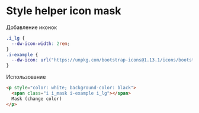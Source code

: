 # Style helper icon mask

Добавление иконок

```css
.i_lg {
  --dw-icon-width: 2rem;
}
.i-example {
  --dw-icon: url("https://unpkg.com/bootstrap-icons@1.13.1/icons/bootstrap-fill.svg");
}
```

Использование

```html
<p style="color: white; background-color: black">
  <span class="i i_mask i-example i_lg"></span>
  Mask (change color)
</p>
```
